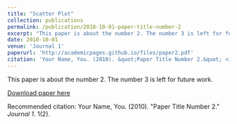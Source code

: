 ```yaml
---
title: "Scatter Plot"
collection: publications
permalink: /publication/2010-10-01-paper-title-number-2
excerpt: "This paper is about the number 2. The number 3 is left for future work. 1<br/><img src='/images/Scatter.jpg'>"
date: 2010-10-01
venue: 'Journal 1'
paperurl: 'http://academicpages.github.io/files/paper2.pdf'
citation: 'Your Name, You. (2010). &quot;Paper Title Number 2.&quot; <i>Journal 1</i>. 1(2).'
---
```

This paper is about the number 2. The number 3 is left for future work.

[Download paper here](http://academicpages.github.io/files/paper2.pdf)

Recommended citation: Your Name, You. (2010). "Paper Title Number 2." <i>Journal 1</i>. 1(2).